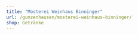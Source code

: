 ```yaml
---
title: "Mosterei Weinhaus Binninger"
url: /gunzenhausen/mosterei-weinhaus-binninger/
shop: Getränke
---
```

